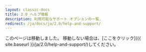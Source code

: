 ```yaml
---
layout: classic-docs
title: 2.0 ヘルプ情報
description: 利用可能なサポート オプションの一覧.
redirect: /ja/docs/ja/2.0/help-and-support/
---
```


このページは移動しました。 移動しない場合は、[ここをクリック]({{ site.baseurl }}/ja/2.0/help-and-support/)してください。
